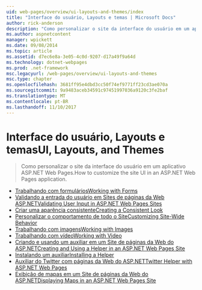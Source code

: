 ```yaml
---
uid: web-pages/overview/ui-layouts-and-themes/index
title: "Interface do usuário, Layouts e temas | Microsoft Docs"
author: rick-anderson
description: "Como personalizar o site da interface do usuário em um aplicativo ASP.NET Web Pages."
ms.author: aspnetcontent
manager: wpickett
ms.date: 09/08/2014
ms.topic: article
ms.assetid: d7ec6e8a-3e05-4c0d-9207-d17a49f9a64d
ms.technology: dotnet-webpages
ms.prod: .net-framework
msc.legacyurl: /web-pages/overview/ui-layouts-and-themes
msc.type: chapter
ms.openlocfilehash: 3681ff95e4dbd3cc50f74ef9771ff23cd3ae070a
ms.sourcegitcommit: 9a9483aceb34591c97451997036a9120c3fe2baf
ms.translationtype: MT
ms.contentlocale: pt-BR
ms.lasthandoff: 11/10/2017
---
```

<a name="ui-layouts-and-themes"></a><span data-ttu-id="f15c9-103">Interface do usuário, Layouts e temas</span><span class="sxs-lookup"><span data-stu-id="f15c9-103">UI, Layouts, and Themes</span></span>
====================
> <span data-ttu-id="f15c9-104">Como personalizar o site da interface do usuário em um aplicativo ASP.NET Web Pages.</span><span class="sxs-lookup"><span data-stu-id="f15c9-104">How to customize the site UI in an ASP.NET Web Pages application.</span></span>


- [<span data-ttu-id="f15c9-105">Trabalhando com formulários</span><span class="sxs-lookup"><span data-stu-id="f15c9-105">Working with Forms</span></span>](4-working-with-forms.md)
- [<span data-ttu-id="f15c9-106">Validando a entrada do usuário em Sites de páginas da Web ASP.NET</span><span class="sxs-lookup"><span data-stu-id="f15c9-106">Validating User Input in ASP.NET Web Pages Sites</span></span>](validating-user-input-in-aspnet-web-pages-sites.md)
- [<span data-ttu-id="f15c9-107">Criar uma aparência consistente</span><span class="sxs-lookup"><span data-stu-id="f15c9-107">Creating a Consistent Look</span></span>](3-creating-a-consistent-look.md)
- [<span data-ttu-id="f15c9-108">Personalizar o comportamento de todo o Site</span><span class="sxs-lookup"><span data-stu-id="f15c9-108">Customizing Site-Wide Behavior</span></span>](18-customizing-site-wide-behavior.md)
- [<span data-ttu-id="f15c9-109">Trabalhando com imagens</span><span class="sxs-lookup"><span data-stu-id="f15c9-109">Working with Images</span></span>](9-working-with-images.md)
- [<span data-ttu-id="f15c9-110">Trabalhando com vídeo</span><span class="sxs-lookup"><span data-stu-id="f15c9-110">Working with Video</span></span>](10-working-with-video.md)
- [<span data-ttu-id="f15c9-111">Criando e usando um auxiliar em um Site de páginas da Web do ASP.NET</span><span class="sxs-lookup"><span data-stu-id="f15c9-111">Creating and Using a Helper in an ASP.NET Web Pages Site</span></span>](creating-and-using-a-helper-in-an-aspnet-web-pages-site.md)
- [<span data-ttu-id="f15c9-112">Instalando um auxiliar</span><span class="sxs-lookup"><span data-stu-id="f15c9-112">Installing a Helper</span></span>](installing-helpers.md)
- [<span data-ttu-id="f15c9-113">Auxiliar do Twitter com páginas da Web do ASP.NET</span><span class="sxs-lookup"><span data-stu-id="f15c9-113">Twitter Helper with ASP.NET Web Pages</span></span>](twitter-helper.md)
- [<span data-ttu-id="f15c9-114">Exibição de mapas em um Site de páginas da Web do ASP.NET</span><span class="sxs-lookup"><span data-stu-id="f15c9-114">Displaying Maps in an ASP.NET Web Pages Site</span></span>](displaying-maps-in-an-aspnet-web-pages-site.md)
